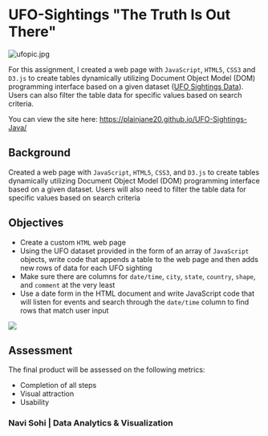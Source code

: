 # UFO-Sightings "The Truth Is Out There"

![ufopic.jpg](https://github.com/PlainJane20/UFO-Sightings-Java/blob/main/static/images/ufopic.jpg)

For this assignment, I created a web page with `JavaScript`, `HTML5`, `CSS3` and `D3.js` to create tables dynamically utilizing Document Object Model (DOM) programming interface based on a given dataset ([UFO Sightings Data](https://github.com/PlainJane20/UFO-Sightings-Java/blob/main/UFO-Level%201/static/js/data.js)). Users can also filter the table data for specific values based on search criteria.

You can view the site here: https://plainjane20.github.io/UFO-Sightings-Java/

## Background

Created a web page with `JavaScript`, `HTML5`, `CSS3`, and `D3.js` to create tables dynamically utilizing Document Object Model (DOM) programming interface based on a given dataset. Users will also need to filter the table data for specific values based on search criteria

## Objectives

* Create a custom `HTML` web page
* Using the UFO dataset provided in the form of an array of `JavaScript` objects, write code that appends a table to the web page and then adds new rows of data for each UFO sighting
* Make sure there are columns for `date/time`, `city`, `state`, `country`, `shape`, and `comment` at the very least
* Use a date form in the HTML document and write JavaScript code that will listen for events and search through the `date/time` column to find rows that match user input

![](images/UFO_BasicSearch.jpg)  
## Assessment

The final product will be assessed on the following metrics:
* Completion of all steps
* Visual attraction
* Usability

### Navi Sohi | Data Analytics & Visualization
